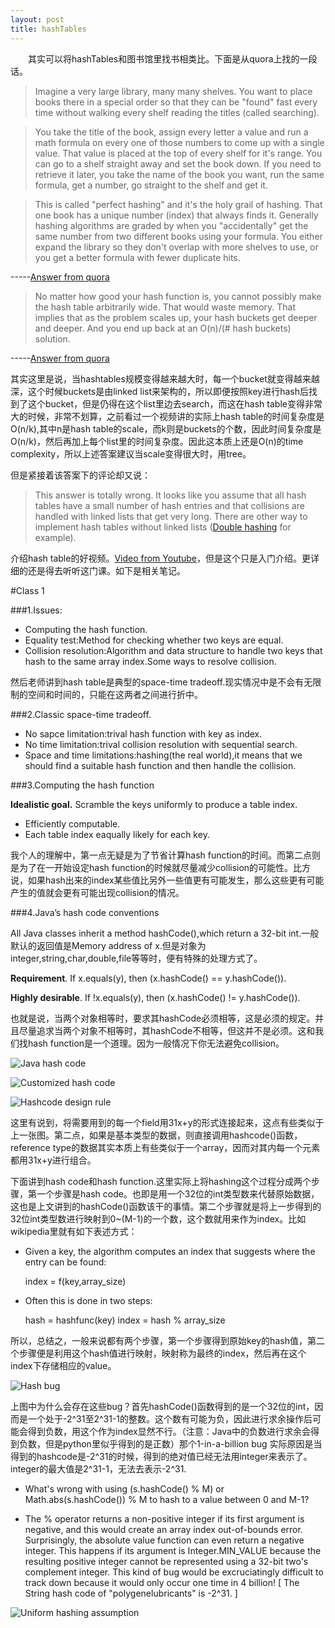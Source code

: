 ```yaml
---
layout: post
title: hashTables
---
```


&emsp;&emsp;其实可以将hashTables和图书馆里找书相类比。下面是从quora上找的一段话。

>Imagine a very large library, many many shelves. You want to place books there in a special order so that they can be "found" fast every time without walking every shelf reading the titles (called searching).

>You take the title of the book, assign every letter a value and run a math formula on every one of those numbers to come up with a single value. That value is placed at the top of every shelf for it's range. You can go to a shelf straight away and set the book down. If you need to retrieve it later, you take the name of the book you want, run the same formula, get a number, go straight to the shelf and get it.

>This is called "perfect hashing" and it's the holy grail of hashing. That one book has a unique number (index) that always finds it. Generally hashing algorithms are graded by when you "accidentally" get the same number from two different books using your formula. You either expand the library so they don't overlap with more shelves to use, or you get a better formula with fewer duplicate hits.

-----[Answer from quora](http://www.quora.com/What-are-hash-tables-and-why-are-they-useful)

>No matter how good your hash function is, you cannot possibly make the hash table arbitrarily wide.  That would waste memory.  That implies that as the problem scales up, your hash buckets get deeper and deeper.  And you end up back at an O(n)/(# hash buckets) solution.

-----[Answer from quora](http://www.quora.com/What-should-every-programmer-know-about-hash-tables-and-hash-functions)

其实这里是说，当hashtables规模变得越来越大时，每一个bucket就变得越来越深，这个时候buckets是由linked list来架构的，所以即便按照key进行hash后找到了这个bucket，但是仍得在这个list里边去search，而这在hash table变得非常大的时候，非常不划算，之前看过一个视频讲的实际上hash table的时间复杂度是O(n/k),其中n是hash table的scale，而k则是buckets的个数，因此时间复杂度是O(n/k)，然后再加上每个list里的时间复杂度。因此这本质上还是O(n)的time complexity，所以上述答案建议当scale变得很大时，用tree。

但是紧接着该答案下的评论却又说：

>This answer is totally wrong. It looks like you assume that all hash tables have a small number of hash entries and that collisions are handled with linked lists that get very long. There are other way to implement hash tables without linked lists ([Double hashing](http://en.wikipedia.org/wiki/Double_hashing) for example).

介绍hash table的好视频。[Video from Youtube](https://www.youtube.com/watch?v=h2d9b_nEzoA)，但是这个只是入门介绍。更详细的还是得去听听<Algorithms>这门课。如下是相关笔记。

#Class 1

###1.Issues:

- Computing the hash function.
- Equality test:Method for checking whether two keys are equal.
- Collision resolution:Algorithm and data structure to handle two keys that hash to the same array index.Some ways to resolve collision.

然后老师讲到hash table是典型的space-time tradeoff.现实情况中是不会有无限制的空间和时间的，只能在这两者之间进行折中。

###2.Classic space-time tradeoff.

- No sapce limitation:trival hash function with key as index.
- No time limitation:trival collision resolution with sequential search.
- Space and time limitations:hashing(the real world),it means that we should find a suitable hash function and then handle the collision.

###3.Computing the hash function

**Idealistic goal.** Scramble the keys uniformly to produce a table index.

- Efficiently computable.
- Each table index eaqually likely for each key.

我个人的理解中，第一点无疑是为了节省计算hash function的时间。而第二点则是为了在一开始设定hash function的时候就尽量减少collision的可能性。比方说，如果hash出来的index某些值比另外一些值更有可能发生，那么这些更有可能产生的值就会更有可能出现collision的情况。

###4.Java’s hash code conventions

All Java classes inherit a method hashCode(),which return a 32-bit int.一般默认的返回值是Memory address of x.但是对象为integer,string,char,double,file等等时，便有特殊的处理方式了。

**Requirement**. If x.equals(y), then (x.hashCode() == y.hashCode()).

**Highly desirable**. If !x.equals(y), then (x.hashCode() != y.hashCode()).

也就是说，当两个对象相等时，要求其hashCode必须相等，这是必须的规定。并且尽量追求当两个对象不相等时，其hashCode不相等，但这并不是必须。这和我们找hash function是一个道理。因为一般情况下你无法避免collision。

![Java hash code](../images/java_hash_code.jpg)

![Customized hash code](../images/customized_hash_function.JPG)

![Hashcode design rule](../images/hashcode_design_rule.JPG)

这里有说到，将需要用到的每一个field用31x+y的形式连接起来，这点有些类似于上一张图。第二点，如果是基本类型的数据，则直接调用hashcode()函数，reference type的数据其实本质上有些类似于一个array，因而对其内每一个元素都用31x+y进行组合。

下面讲到hash code和hash function.这里实际上将hashing这个过程分成两个步骤，第一个步骤是hash code。也即是用一个32位的int类型数来代替原始数据，这也是上文讲到的hashCode()函数该干的事情。第二个步骤就是将上一步得到的32位int类型数进行映射到0~(M-1)的一个数，这个数就用来作为index。比如wikipedia里就有如下表述方式：

- Given a key, the algorithm computes an index that suggests where the entry can be found:

	index = f(key,array_size)

- Often this is done in two steps:

	hash = hashfunc(key)
	index = hash % array_size
	
所以，总结之，一般来说都有两个步骤，第一个步骤得到原始key的hash值，第二个步骤便是利用这个hash值进行映射，映射称为最终的index，然后再在这个index下存储相应的value。

![Hash bug](../images/hash_bug.JPG)

上图中为什么会存在这些bug？首先hashCode()函数得到的是一个32位的int，因而是一个处于-2^31至2^31-1的整数。这个数有可能为负，因此进行求余操作后可能会得到负数，用这个作为index显然不行。（注意：Java中的负数进行求余会得到负数，但是python里似乎得到的是正数）那个1-in-a-billion bug 实际原因是当得到的hashcode是-2^31的时候，得到的绝对值已经无法用integer来表示了。integer的最大值是2^31-1，无法去表示-2^31.

- What's wrong with using (s.hashCode() % M) or Math.abs(s.hashCode()) % M to hash to a value between 0 and M-1?

- The % operator returns a non-positive integer if its first argument is negative, and this would create an array index out-of-bounds error. Surprisingly, the absolute value function can even return a negative integer. This happens if its argument is Integer.MIN_VALUE because the resulting positive integer cannot be represented using a 32-bit two's complement integer. This kind of bug would be excruciatingly difficult to track down because it would only occur one time in 4 billion! [ The String hash code of "polygenelubricants" is -2^31. ]

![Uniform hashing assumption](../images/uniform_hashing_assumption.JPG)


